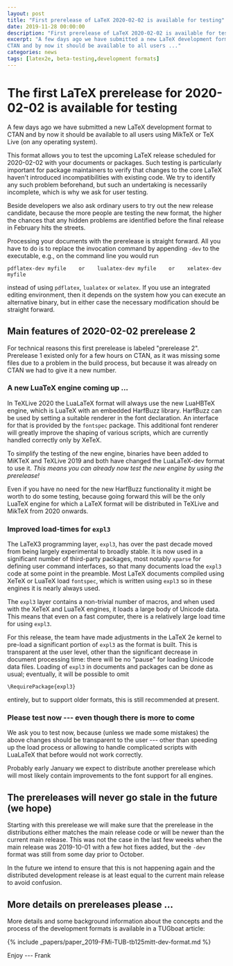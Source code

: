 ```yaml
---
layout: post
title: "First prerelease of LaTeX 2020-02-02 is available for testing"
date: 2019-11-28 00:00:00
description: "First prerelease of LaTeX 2020-02-02 is available for testing"
excerpt: "A few days ago we have submitted a new LaTeX development format to
CTAN and by now it should be available to all users ..."
categories: news
tags: [latex2e, beta-testing,development formats]
---
```


# The first LaTeX prerelease for 2020-02-02 is available for testing

A few days ago we have submitted a new LaTeX development format to
CTAN and by now it should be available to all users using MikTeX or
TeX Live (on any operating system).

This format allows you to test the upcoming LaTeX release scheduled
for 2020-02-02 with your documents or packages. Such testing is
particularly important for package maintainers to verify that changes
to the core LaTeX haven't introduced incompatibilities with existing
code. We try to identify any such problem beforehand, but such an
undertaking is necessarily incomplete, which is why we ask for user
testing.

Beside developers we also ask ordinary users to try out the new
release candidate, because the more people are testing the new
format, the higher the chances that any hidden problems are identified
before the final release in February hits the streets.

Processing your documents with the prerelease is straight forward. All
you have to do is to replace the invocation command by appending
`-dev` to the executable, e.g., on the command line you would run

```
pdflatex-dev myfile    or    lualatex-dev myfile    or    xelatex-dev myfile
```

instead of using `pdflatex`, `lualatex` or `xelatex`. If you use an
integrated editing environment, then it depends on the system how you
can execute an alternative binary, but in either case the necessary
modification should be straight forward.

## Main features of 2020-02-02 prerelease 2

For technical reasons this first prerelease is labeled "prerelease 2".
Prerelease 1 existed only for a few hours on CTAN, as it was missing
some files due to a problem in the build process, but because it was
already on CTAN we had to give it a new number.

### A new LuaTeX engine coming up ...

In TeXLive 2020 the LuaLaTeX format will always use the new LuaHBTeX
engine, which is LuaTeX with an embedded HarfBuzz library.
HarfBuzz can be used by setting a suitable renderer in the font
declaration. An interface for that is provided by the `fontspec` package.
This additional font renderer will greatly improve the shaping of
various scripts, which are currently handled correctly only by
XeTeX.

To simplify the testing of the new engine, binaries have been added to
MiKTeX and TeXLive 2019 and both have changed the LuaLaTeX-dev format
to use it. _This means you can already now test the new engine by using the prerelease!_

Even if you have no need for the new HarfBuzz functionality it might
be worth to do some testing, because going forward this will be the
only LuaTeX engine for which a LaTeX format will be distributed in
TeXLive and MikTeX from 2020 onwards.



### Improved load-times for `expl3`

The LaTeX3 programming layer, `expl3`, has over the past decade moved
from being largely experimental to broadly stable. It is now used in a
significant number of third-party packages, most notably `xparse` for
defining user command interfaces, so that many documents load
the `expl3` code at some point in the preamble. Most LaTeX documents
compiled using XeTeX or LuaTeX load `fontspec`, which is written using
`expl3` so in these engines it is nearly always used.

The `expl3` layer contains a non-trivial number of macros, and when used
with the XeTeX and LuaTeX engines, it loads a large body of Unicode data.
This means that even on a fast computer, there is a relatively large load time for
using `expl3`.

For this release, the team have made adjustments in the LaTeX 2e kernel to
pre-load a significant portion of `expl3` as the format is built. This is
transparent at the user level, other than the significant decrease in document
processing time: there will be no "pause" for loading Unicode data
files. Loading of `expl3` in documents and packages can be done as usual;
eventually, it will be possible to omit
```
\RequirePackage{expl3}
```
entirely, but to support older formats, this is still recommended at present.

### Please test now --- even though there is more to come

We ask you to test now, because (unless we made some mistakes) the
above changes should be transparent to the user --- other than
speeding up the load process or allowing to handle complicated scripts
with LuaLaTeX that before would not work correctly.


Probably early January we expect to distribute another prerelease which
will most likely contain improvements to the font support for all engines.


## The prereleases will never go stale in the future (we hope)

Starting with this prerelease we will make sure that the prerelease
in the distributions either matches the main release code or will be
newer than the current main release. This was not the case in the last
few weeks when the main release was 2019-10-01 with a few hot fixes
added, but the `-dev` format was still from some day prior to October.

In the future we intend to ensure that this is not happening again and the distributed
development release is at least equal to the current main release to
avoid confusion.



## More details on prereleases please ...

More details and some background information about the concepts and
the process of the development formats is available in a TUGboat
article:

{% include _papers/paper_2019-FMi-TUB-tb125mitt-dev-format.md  %}



Enjoy --- Frank


<img src="https://ssl-vg03.met.vgwort.de/na/03770697eae2427c8a6bfe7e9b8ab332" width="1" height="1" alt="">
